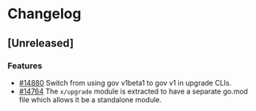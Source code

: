 <!--
Guiding Principles:
Changelogs are for humans, not machines.
There should be an entry for every single version.
The same types of changes should be grouped.
Versions and sections should be linkable.
The latest version comes first.
The release date of each version is displayed.
Mention whether you follow Semantic Versioning.
Usage:
Change log entries are to be added to the Unreleased section under the
appropriate stanza (see below). Each entry should ideally include a tag and
the Github issue reference in the following format:
* (<tag>) [#<issue-number>] Changelog message.
Types of changes (Stanzas):
"Features" for new features.
"Improvements" for changes in existing functionality.
"Deprecated" for soon-to-be removed features.
"Bug Fixes" for any bug fixes.
"API Breaking" for breaking exported APIs used by developers building on SDK.
Ref: https://keepachangelog.com/en/1.0.0/
-->

# Changelog

## [Unreleased]

### Features

* [#14880](https://github.com/verzth/cosmos-sdk/pull/14880) Switch from using gov v1beta1 to gov v1 in upgrade CLIs.
* [#14764](https://github.com/verzth/cosmos-sdk/pull/14764) The `x/upgrade` module is extracted to have a separate go.mod file which allows it be a standalone module.
